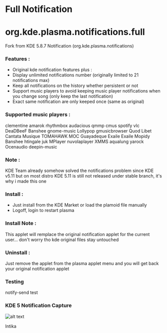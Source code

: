 # Full Notification 
# org.kde.plasma.notifications.full

Fork from KDE 5.8.7 Notification (org.kde.plasma.notifications) 

### Features :
- Original kde notification features plus :
- Display unlimited notifications number (originally limited to 21 notifications max)
- Keep all notifications on the history whether persistent or not
- Support music players to avoid keeping music player notifications when you change song (only keep the last notification)
- Exact same notification are only keeped once (same as original)

### Supported music players :
clementine amarok rhythmbox audacious qmmp cmus spotify vlc DeaDBeeF Banshee gnome-music Lollypop gmusicbrowser Quod Libet Cantata Musique TOMAHAWK MOC Guayadeque Exaile Exaile Mopidy Banshee htingale juk MPlayer nuvolaplayer XMMS aqualung yarock Ocenaudio deepin-music 

### Note :
KDE Team already somehow solved the notifications problem since KDE v5.11 but on most distro KDE 5.11 is still not released under stable branch, it's why i made this one 

### Install : 
- Just install from the KDE Market or load the plamoid file manually 
- Logoff, login to restart plasma 

### Install Note : 
This applet will remplace the original notification applet for the current user... don't worry tho kde original files stay untouched 

### Uninstall : 
Just remove the applet from the plasma applet menu and you will get back your original notification applet

### Testing 
notify-send test

### KDE 5 Notification Capture
![alt text](https://www.tecmint.com/wp-content/uploads/2016/07/KDE-Plasma-Notifications-Window.png)

Intika 

